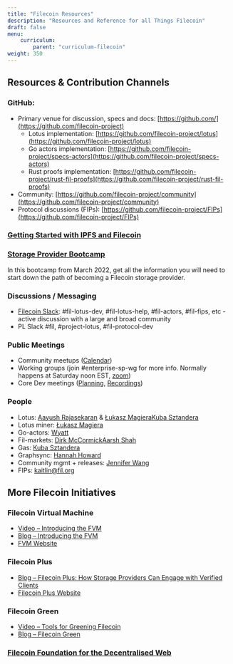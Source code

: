 ```yaml
---
title: "Filecoin Resources"
description: "Resources and Reference for all Things Filecoin"
draft: false
menu:
    curriculum:
        parent: "curriculum-filecoin"
weight: 350
---
```


## Resources & Contribution Channels

### GitHub:
  * Primary venue for discussion, specs and docs: [https://github.com/](https://github.com/filecoin-project)
    * Lotus implementation: [https://github.com/filecoin-project/lotus](https://github.com/filecoin-project/lotus)
    * Go actors implementation: [https://github.com/filecoin-project/specs-actors](https://github.com/filecoin-project/specs-actors)
    * Rust proofs implementation: [https://github.com/filecoin-project/rust-fil-proofs](https://github.com/filecoin-project/rust-fil-proofs)
  * Community: [https://github.com/filecoin-project/community](https://github.com/filecoin-project/community)
  * Protocol discussions (FIPs): [https://github.com/filecoin-project/FIPs](https://github.com/filecoin-project/FIPs)

### [Getting Started with IPFS and Filecoin](https://protocollabs.notion.site/Getting-started-with-IPFS-Filecoin-173c73d4d8d64765a42058594bc46bb7)

### [Storage Provider Bootcamp](https://www.youtube.com/watch?v=T-TgPILQD3c)
In this bootcamp from March 2022, get all the information you will need to start down the path of becoming a Filecoin storage provider.

### Discussions / Messaging
  * [Filecoin Slack](http://filecoin.io/slack): #fil-lotus-dev, #fil-lotus-help, #fil-actors, #fil-fips, etc - active discussion with a large and broad community
  * PL Slack #fil, #project-lotus, #fil-protocol-dev

### Public Meetings
  * Community meetups ([Calendar](https://calendar.google.com/calendar/b/6?cid=ZmlsZWNvaW4ub3JnX2o3bW1ldjI0ZzgwcmVsbzU2cHFtMWVsMWUwQGdyb3VwLmNhbGVuZGFyLmdvb2dsZS5jb20))
  * Working groups (join #enterprise-sp-wg for more info. Normally happens at Saturday noon EST, [zoom](https://us02web.zoom.us/u/kcJaBnwKNl))
  * Core Dev meetings ([Planning](https://github.com/filecoin-project/tpm/tree/master/Core%20Dev%20Meetings), [Recordings](https://www.youtube.com/playlist?list=PL\_0VrY55uV1-9t74K-eFQN7Bc7ROG06hT))

### People
  * Lotus: [Aayush Rajasekaran](mailto:aayush.rajasekaran@protocol.ai) & [Łukasz Magiera](mailto:lukasz@protocol.ai)[Kuba Sztandera](mailto:kubuxu@protocol.ai)
  * Lotus miner: [Łukasz Magiera](mailto:lukasz@protocol.ai)
  * Go-actors: [Wyatt](mailto:wdaviau@protocol.ai)
  * Fil-markets: [Dirk McCormick](mailto:dirk@protocol.ai)[Aarsh Shah](mailto:aarsh.shah@protocol.ai)
  * Gas: [Kuba Sztandera](mailto:kubuxu@protocol.ai)
  * Graphsync: [Hannah Howard](mailto:hannah.howard@protocol.ai)
  * Community mgmt + releases: [Jennifer Wang](mailto:jennifer.wang@protocol.ai)
  * FIPs: [kaitlin@fil.org](mailto:kaitlin@fil.org)

## More Filecoin Initiatives
### Filecoin Virtual Machine
  * [Video – Introducing the FVM](https://www.youtube.com/watch?v=Vw9syGiG31c&t=1s)
  * [Blog – Introducing the FVM](https://filecoin.io/blog/posts/introducing-the-filecoin-virtual-machine/)
  * [FVM Website](https://fvm.filecoin.io/)

### Filecoin Plus
  * [Blog – Filecoin Plus: How Storage Providers Can Engage with Verified Clients](https://filecoin.io/blog/posts/filecoin-plus-how-storage-providers-can-engage-with-verified-clients/)
  * [Filecoin Plus Website](https://plus.fil.org/)

### Filecoin Green
 * [Video – Tools for Greening Filecoin](https://www.youtube.com/watch?v=leA6cbq6ToA)
 * [Blog – Filecoin Green](https://filecoin.io/blog/posts/filecoin-green/)

### [Filecoin Foundation for the Decentralised Web](https://ffdweb.org/)
